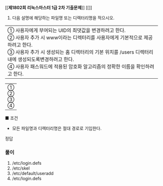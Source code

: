 [[__제1802회 리눅스마스터 1급 2차 기출문제__]]
[[]]


1. 다음 설명에 해당하는 파일명 또는 디렉터리명을 적으시오.

|   |
|---|
|① 사용자에게 부여되는 UID의 최댓값을 변경하려고 한다.  <br>② 사용자 추가 시 www이라는 디렉터리를 사용자에게 기본적으로 제공하려고 한다.  <br>③ 사용자 추가 시 생성되는 홈 디렉터리의 기본 위치를 /users 디렉터리 내에 생성되도록변경하려고 한다.  <br>④ 사용자 패스워드에 적용된 암호화 알고리즘의 정확한 이름을 확인하려고 한다.|

|   |
|---|
|①  <br>②  <br>③  <br>④|

■ 조건  
- 모든 파일명과 디렉터리명은 절대 경로로 기입한다.

정답

### 풀이

1. /etc/login.defs
2. /etc/skel
3. /etc/default/useradd
4. /etc/login.defs